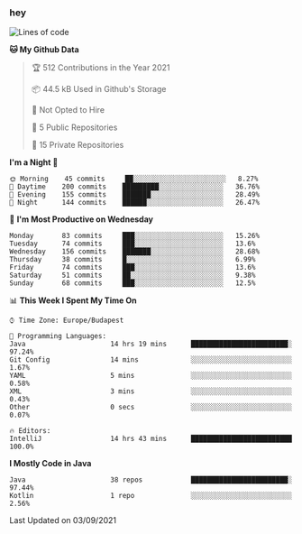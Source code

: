 ### hey

<!--START_SECTION:waka-->
![Lines of code](https://img.shields.io/badge/From%20Hello%20World%20I%27ve%20Written-73982%20lines%20of%20code-blue)

**🐱 My Github Data** 

> 🏆 512 Contributions in the Year 2021
 > 
> 📦 44.5 kB Used in Github's Storage 
 > 
> 🚫 Not Opted to Hire
 > 
> 📜 5 Public Repositories 
 > 
> 🔑 15 Private Repositories  
 > 
**I'm a Night 🦉** 

```text
🌞 Morning    45 commits     ██░░░░░░░░░░░░░░░░░░░░░░░   8.27% 
🌆 Daytime    200 commits    █████████░░░░░░░░░░░░░░░░   36.76% 
🌃 Evening    155 commits    ███████░░░░░░░░░░░░░░░░░░   28.49% 
🌙 Night      144 commits    ██████░░░░░░░░░░░░░░░░░░░   26.47%

```
📅 **I'm Most Productive on Wednesday** 

```text
Monday       83 commits     ███░░░░░░░░░░░░░░░░░░░░░░   15.26% 
Tuesday      74 commits     ███░░░░░░░░░░░░░░░░░░░░░░   13.6% 
Wednesday    156 commits    ███████░░░░░░░░░░░░░░░░░░   28.68% 
Thursday     38 commits     █░░░░░░░░░░░░░░░░░░░░░░░░   6.99% 
Friday       74 commits     ███░░░░░░░░░░░░░░░░░░░░░░   13.6% 
Saturday     51 commits     ██░░░░░░░░░░░░░░░░░░░░░░░   9.38% 
Sunday       68 commits     ███░░░░░░░░░░░░░░░░░░░░░░   12.5%

```


📊 **This Week I Spent My Time On** 

```text
⌚︎ Time Zone: Europe/Budapest

💬 Programming Languages: 
Java                     14 hrs 19 mins      ████████████████████████░   97.24% 
Git Config               14 mins             ░░░░░░░░░░░░░░░░░░░░░░░░░   1.67% 
YAML                     5 mins              ░░░░░░░░░░░░░░░░░░░░░░░░░   0.58% 
XML                      3 mins              ░░░░░░░░░░░░░░░░░░░░░░░░░   0.43% 
Other                    0 secs              ░░░░░░░░░░░░░░░░░░░░░░░░░   0.07%

🔥 Editors: 
IntelliJ                 14 hrs 43 mins      █████████████████████████   100.0%

```

**I Mostly Code in Java** 

```text
Java                     38 repos            ████████████████████████░   97.44% 
Kotlin                   1 repo              ░░░░░░░░░░░░░░░░░░░░░░░░░   2.56%

```



 Last Updated on 03/09/2021
<!--END_SECTION:waka-->
